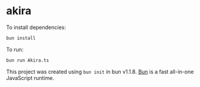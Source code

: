 # akira

To install dependencies:

```bash
bun install
```

To run:

```bash
bun run Akira.ts
```

This project was created using `bun init` in bun v1.1.8. [Bun](https://bun.sh) is a fast all-in-one JavaScript runtime.
